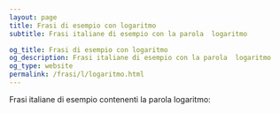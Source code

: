 ```yaml
---
layout: page
title: Frasi di esempio con logaritmo 
subtitle: Frasi italiane di esempio con la parola  logaritmo

og_title: Frasi di esempio con logaritmo 
og_description: Frasi italiane di esempio con la parola  logaritmo
og_type: website
permalink: /frasi/l/logaritmo.html
---
```


Frasi italiane di esempio contenenti la parola logaritmo:


